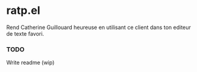 # ratp.el
Rend Catherine Guillouard heureuse en utilisant ce client dans ton editeur de texte favori.

### TODO
Write readme (wip)
